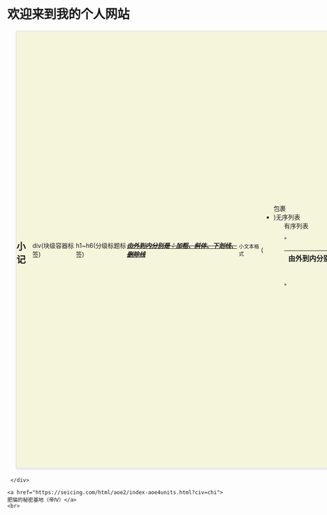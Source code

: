 <!DOCTYPE html>
<html lang="en">
<head>
    <meta charset="UTF-8">
    <meta name="viewport" content="width=device-width, initial-scale=1.0">
    <title>If Chong的个人网站</title>
</head>
<body>
     <h1>欢迎来到我的个人网站</h1>
     <div><!DOCTYPE html>
<html lang="en">
<head>
    <meta charset="UTF-8">
    <meta name="viewport" content="width=device-width, initial-scale=1.0">
    <title>小记</title>
    <style>
        .beige-box {
            width: 1000px;                /* 宽度 */
            height: 1000px;               /* 高度 */
            background-color: #f5f5dc;   /* 米白色背景 */
            border: 1px solid #ddd;      /* 可选：浅灰色边框 */
            display: flex;               /* 可选：用于内部元素居中 */
            justify-content: center;     /* 可选：水平居中 */
            align-items: center;         /* 可选：垂直居中 */
            margin: 20px;                /* 可选：外边距 */
            box-shadow: 0 2px 5px rgba(0,0,0,0.1); /* 可选：轻微阴影 */
        }
    </style>
</head>
<body>
    <!-- 米白色方形容器 -->
    <div class="beige-box">
         <h2>小记</h2>
        <p>div(块级容器标签) </p>
        <p>h1~h6(分级标题标签)</p>    
        <p><strong><em><u><s>由外到内分别是：加粗、斜体、下划线、删除线</s></u></em></strong></p>
        <p><small>小文本格式</small></p>
        <p>(<ul>包裹<li>)无序列表  <ol type="">有序列表</p>
        <p>"<table><thead><tr><th>由外到内分别是：表格标签、表头定义、表格行、表头单元格</th></tr></thead></table>"</p>
    </div>
</body>
</html>

     </div>

    <a href="https://seicing.com/html/aoe2/index-aoe4units.html?civ=chi">肥猫的秘密基地（帝Ⅳ）</a>
    <br>
    
</body>
</html>
